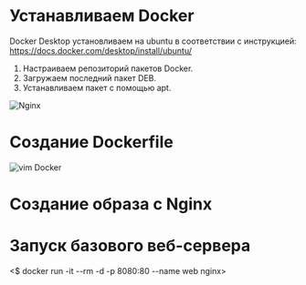# Устанавливаем Docker

Docker Desktop установливаем на ubuntu в соответствии с инструкцией: https://docs.docker.com/desktop/install/ubuntu/  
1. Настраиваем репозиторий пакетов Docker.  
2. Загружаем последний пакет DEB.  
3. Устанавливаем пакет с помощью apt.  

![Nginx](https://user-images.githubusercontent.com/59118314/224723568-5fe6a978-9299-4777-85b2-bb2af2bdd2b6.png)

# Создание Dockerfile 

![vim Docker](https://user-images.githubusercontent.com/59118314/224725243-c2d8f509-b1c6-42c2-8089-555ecbe36040.png)



# Создание образа с Nginx  


# Запуск базового веб-сервера

<$ docker run -it --rm -d -p 8080:80 --name web nginx>
